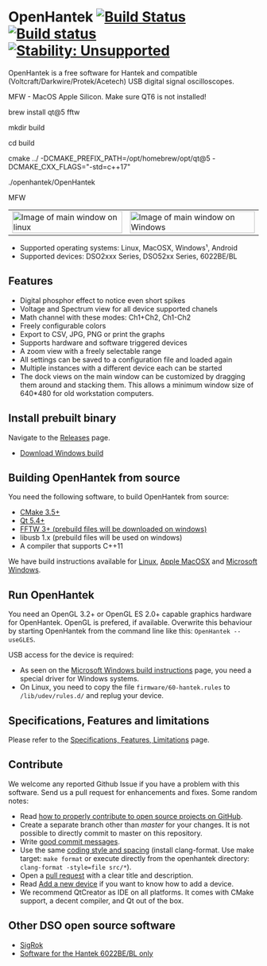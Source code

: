 # OpenHantek [![Build Status](https://travis-ci.org/OpenHantek/openhantek.svg?branch=master)](https://travis-ci.org/OpenHantek/openhantek) [![Build status](https://ci.appveyor.com/api/projects/status/github/openhantek/openhantek?branch=master&svg=true)](https://ci.appveyor.com/project/openhantek/openhantek/branch/master) [![Stability: Unsupported](https://masterminds.github.io/stability/unsupported.svg)](https://masterminds.github.io/stability/unsupported.html)

OpenHantek is a free software for Hantek and compatible (Voltcraft/Darkwire/Protek/Acetech) USB digital signal oscilloscopes.

MFW - MacOS Apple Silicon.  Make sure QT6 is not installed!

brew install qt@5 fftw


mkdir build

cd build

cmake ../ -DCMAKE_PREFIX_PATH=/opt/homebrew/opt/qt@5 -DCMAKE_CXX_FLAGS="-std=c++17"

./openhantek/OpenHantek

MFW

<table><tr>
    <td> <img alt="Image of main window on linux" width="100%" src="docs/images/screenshot_mainwindow.png"> </td>
    <td> <img alt="Image of main window on Windows" width="100%" src="docs/images/screenshot_mainwindow_win.png"> </td>
</tr></table>

* Supported operating systems: Linux, MacOSX, Windows¹, Android
* Supported devices: DSO2xxx Series, DSO52xx Series, 6022BE/BL

## Features

* Digital phosphor effect to notice even short spikes
* Voltage and Spectrum view for all device supported chanels
* Math channel with these modes: Ch1+Ch2, Ch1-Ch2
* Freely configurable colors
* Export to CSV, JPG, PNG or print the graphs
* Supports hardware and software triggered devices
* A zoom view with a freely selectable range
* All settings can be saved to a configuration file and loaded again
* Multiple instances with a different device each can be started
* The dock views on the main window can be customized by dragging them around and stacking them.
  This allows a minimum window size of 640*480 for old workstation computers.

## Install prebuilt binary
Navigate to the [Releases](https://github.com/OpenHantek/openhantek/releases) page.
* [Download Windows build](https://ci.appveyor.com/project/openhantek/openhantek/branch/master/artifacts)

## Building OpenHantek from source
You need the following software, to build OpenHantek from source:
* [CMake 3.5+](https://cmake.org/download/)
* [Qt 5.4+](https://www1.qt.io/download-open-source/)
* [FFTW 3+ (prebuild files will be downloaded on windows)](http://www.fftw.org/)
* libusb 1.x (prebuild files will be used on windows)
* A compiler that supports C++11

We have build instructions available for [Linux](docs/build.md#linux), [Apple MacOSX](docs/build.md#apple) and [Microsoft Windows](docs/build.md#windows).

## Run OpenHantek
You need an OpenGL 3.2+ or OpenGL ES 2.0+ capable graphics hardware for OpenHantek.
OpenGL is prefered, if available. Overwrite this behaviour by starting OpenHantek
from the command line like this: `OpenHantek --useGLES`.

USB access for the device is required:
* As seen on the [Microsoft Windows build instructions](docs/build.md#windows) page, you need a
special driver for Windows systems.
* On Linux, you need to copy the file `firmware/60-hantek.rules` to `/lib/udev/rules.d/` and replug your device.

## Specifications, Features and limitations
Please refer to the [Specifications, Features, Limitations](docs/limitations.md) page.

## Contribute
We welcome any reported Github Issue if you have a problem with this software. Send us a pull request for enhancements and fixes. Some random notes:
   - Read [how to properly contribute to open source projects on GitHub][10].
   - Create a separate branch other than *master* for your changes. It is not possible to directly commit to master on this repository.
   - Write [good commit messages][11].
   - Use the same [coding style and spacing][13]
     (install clang-format. Use make target: `make format` or execute directly from the openhantek directory: `clang-format -style=file src/*`).
   - Open a [pull request][12] with a clear title and description.
   - Read [Add a new device](docs/adddevice.md) if you want to know how to add a device.
   - We recommend QtCreator as IDE on all platforms. It comes with CMake support, a decent compiler, and Qt out of the box.

[10]: http://gun.io/blog/how-to-github-fork-branch-and-pull-request
[11]: http://tbaggery.com/2008/04/19/a-note-about-git-commit-messages.html
[12]: https://help.github.com/articles/using-pull-requests
[13]: http://llvm.org/docs/CodingStandards.html

## Other DSO open source software
* [SigRok](http://www.sigrok.org)
* [Software for the Hantek 6022BE/BL only](http://pididu.com/wordpress/basicscope/)
